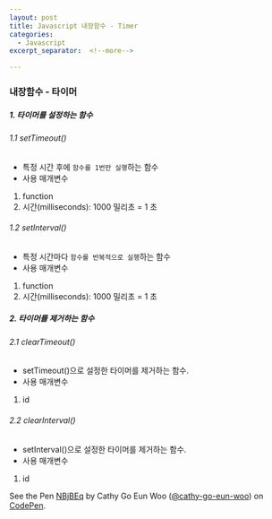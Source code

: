```yaml
---
layout: post
title: Javascript 내장함수 - Timer
categories:
  - Javascript
excerpt_separator:  <!--more-->

---
```


### 내장함수 - 타이머

##### 1. 타이머를 설정하는 함수

###### 1.1 setTimeout()

- 특정 시간 후에 `함수를 1번만 실행`하는 함수
- 사용 매개변수

1.  function
2.  시간(milliseconds): 1000 밀리초 = 1 초

###### 1.2 setInterval()

- 특정 시간마다 `함수를 반복적으로 실행`하는 함수
- 사용 매개변수

1.  function
2.  시간(milliseconds): 1000 밀리초 = 1 초

##### 2. 타이머를 제거하는 함수

###### 2.1 clearTimeout()

- setTimeout()으로 설정한 타이머를 제거하는 함수.
- 사용 매개변수

1.  id

###### 2.2 clearInterval()

- setInterval()으로 설정한 타이머를 제거하는 함수.
- 사용 매개변수

1.  id

<p data-height="265" data-theme-id="0" data-slug-hash="NBjBEq" data-default-tab="js,result" data-user="cathy-go-eun-woo" data-pen-title="NBjBEq" class="codepen">See the Pen <a href="https://codepen.io/cathy-go-eun-woo/pen/NBjBEq/">NBjBEq</a> by Cathy Go Eun Woo (<a href="https://codepen.io/cathy-go-eun-woo">@cathy-go-eun-woo</a>) on <a href="https://codepen.io">CodePen</a>.</p>
<script src="https://static.codepen.io/assets/embed/ei.js"> </script>
